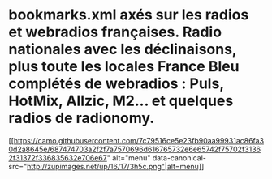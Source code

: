 # bookmarks.xml axés sur les radios et webradios françaises. Radio nationales avec les déclinaisons, plus toute les locales France Bleu complétés de webradios : Puls, HotMix, Allzic, M2... et quelques radios de radionomy.
[[https://camo.githubusercontent.com/7c79516ce5e23fb90aa99931ac86fa30d2a8645e/687474703a2f2f7a7570696d616765732e6e65742f75702f31362f31372f336835632e706e67" alt="menu" data-canonical-src="http://zupimages.net/up/16/17/3h5c.png"|alt=menu]]
